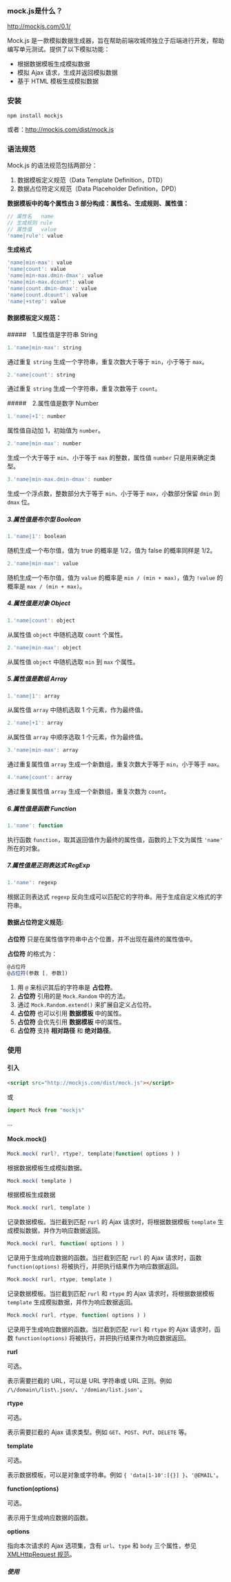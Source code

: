 ### mock.js是什么？

http://mockjs.com/0.1/

Mock.js 是一款模拟数据生成器，旨在帮助前端攻城师独立于后端进行开发，帮助编写单元测试。提供了以下模拟功能：

- 根据数据模板生成模拟数据
- 模拟 Ajax 请求，生成并返回模拟数据
- 基于 HTML 模板生成模拟数据

### 安装

```
npm install mockjs
```

或者：http://mockjs.com/dist/mock.js

### 语法规范

Mock.js 的语法规范包括两部分：

1. 数据模板定义规范（Data Template Definition，DTD）
2. 数据占位符定义规范（Data Placeholder Definition，DPD）

**数据模板中的每个属性由 3 部分构成：属性名、生成规则、属性值：**

```javascript
// 属性名   name
// 生成规则 rule
// 属性值   value
'name|rule': value
```

**生成格式**

```javascript
'name|min-max': value
'name|count': value
'name|min-max.dmin-dmax': value
'name|min-max.dcount': value
'name|count.dmin-dmax': value
'name|count.dcount': value
'name|+step': value
```

#### 数据模板定义规范：

#####　1.属性值是字符串 String

```javascript
1.'name|min-max': string
```

通过重复 `string` 生成一个字符串，重复次数大于等于 `min`，小于等于 `max`。

```javascript
2.'name|count': string
```

通过重复 `string` 生成一个字符串，重复次数等于 `count`。

#####　2.属性值是数字 Number

```javascript
1.'name|+1': number
```

属性值自动加 1，初始值为 `number`。

```javascript
2.'name|min-max': number
```

生成一个大于等于 `min`、小于等于 `max` 的整数，属性值 `number` 只是用来确定类型。

``` javascript
3.'name|min-max.dmin-dmax': number
```

生成一个浮点数，整数部分大于等于 `min`、小于等于 `max`，小数部分保留 `dmin` 到 `dmax` 位。

##### 3.属性值是布尔型 **Boolean**

```javascript
1.'name|1': boolean
```

随机生成一个布尔值，值为 true 的概率是 1/2，值为 false 的概率同样是 1/2。

```javascript
2.'name|min-max': value 
```

随机生成一个布尔值，值为 `value` 的概率是 `min / (min + max)`，值为 `!value` 的概率是 `max / (min + max)`。

##### 4.属性值是对象 Object

```javascript
1.'name|count': object
```

从属性值 `object` 中随机选取 `count` 个属性。

```javascript
2.'name|min-max': object
```

从属性值 `object` 中随机选取 `min` 到 `max` 个属性。

##### 5.属性值是数组 Array

```javascript
1.'name|1': array
```

从属性值 `array` 中随机选取 1 个元素，作为最终值。

```javascript
2.'name|+1': array
```

从属性值 `array` 中顺序选取 1 个元素，作为最终值。

```javascript
3.'name|min-max': array
```

通过重复属性值 `array` 生成一个新数组，重复次数大于等于 `min`，小于等于 `max`。

```javascript
4.'name|count': array
```

通过重复属性值 `array` 生成一个新数组，重复次数为 `count`。

##### 6.属性值是函数 Function

```javascript
1.'name': function
```

执行函数 `function`，取其返回值作为最终的属性值，函数的上下文为属性 `'name'` 所在的对象。

##### 7.属性值是正则表达式 **RegExp**

```javascript
1.'name': regexp
```

根据正则表达式 `regexp` 反向生成可以匹配它的字符串。用于生成自定义格式的字符串。

#### 数据占位符定义规范:

**占位符** 只是在属性值字符串中占个位置，并不出现在最终的属性值中。

**占位符** 的格式为：

```javascript
@占位符
@占位符(参数 [, 参数])
```

1. 用 `@` 来标识其后的字符串是 **占位符**。
2. **占位符** 引用的是 `Mock.Random` 中的方法。
3. 通过 `Mock.Random.extend()` 来扩展自定义占位符。
4. **占位符** 也可以引用 **数据模板** 中的属性。
5. **占位符** 会优先引用 **数据模板** 中的属性。
6. **占位符** 支持 **相对路径** 和 **绝对路径**。

### 使用

#### 引入

```html
<script src="http://mockjs.com/dist/mock.js"></script>
```

或

```javascript
import Mock from "mockjs"
```

...

#### Mock.mock()

```javascript
Mock.mock( rurl?, rtype?, template|function( options ) )
```

根据数据模板生成模拟数据。

```javascript
Mock.mock( template )
```

根据模板生成数据

```javascript
Mock.mock( rurl, template )
```

记录数据模板。当拦截到匹配 `rurl` 的 Ajax 请求时，将根据数据模板 `template` 生成模拟数据，并作为响应数据返回。

```javascript
Mock.mock( rurl, function( options ) )
```

记录用于生成响应数据的函数。当拦截到匹配 `rurl` 的 Ajax 请求时，函数 `function(options)` 将被执行，并把执行结果作为响应数据返回。

```javascript
Mock.mock( rurl, rtype, template )
```

记录数据模板。当拦截到匹配 `rurl` 和 `rtype` 的 Ajax 请求时，将根据数据模板 `template` 生成模拟数据，并作为响应数据返回。

```javascript
Mock.mock( rurl, rtype, function( options ) )
```

记录用于生成响应数据的函数。当拦截到匹配 `rurl` 和 `rtype` 的 Ajax 请求时，函数 `function(options)` 将被执行，并把执行结果作为响应数据返回。

**rurl**

可选。

表示需要拦截的 URL，可以是 URL 字符串或 URL 正则。例如 `/\/domain\/list\.json/`、`'/domian/list.json'`。

**rtype**

可选。

表示需要拦截的 Ajax 请求类型。例如 `GET`、`POST`、`PUT`、`DELETE` 等。

**template**

可选。

表示数据模板，可以是对象或字符串。例如 `{ 'data|1-10':[{}] }`、`'@EMAIL'`。

**function(options)**

可选。

表示用于生成响应数据的函数。

**options**

指向本次请求的 Ajax 选项集，含有 `url`、`type` 和 `body` 三个属性，参见 [XMLHttpRequest 规范](https://xhr.spec.whatwg.org/)。

##### 使用

```javascript
	
```

